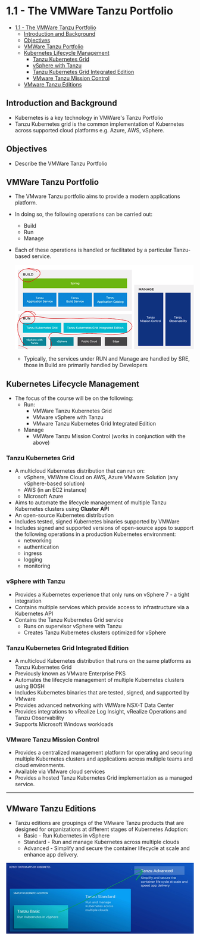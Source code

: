 # 1.1 - The VMWare Tanzu Portfolio

- [1.1 - The VMWare Tanzu Portfolio](#11---the-vmware-tanzu-portfolio)
  - [Introduction and Background](#introduction-and-background)
  - [Objectives](#objectives)
  - [VMWare Tanzu Portfolio](#vmware-tanzu-portfolio)
  - [Kubernetes Lifecycle Management](#kubernetes-lifecycle-management)
    - [Tanzu Kubernetes Grid](#tanzu-kubernetes-grid)
    - [vSphere with Tanzu](#vsphere-with-tanzu)
    - [Tanzu Kubernetes Grid Integrated Edition](#tanzu-kubernetes-grid-integrated-edition)
    - [VMware Tanzu Mission Control](#vmware-tanzu-mission-control)
  - [VMware Tanzu Editions](#vmware-tanzu-editions)

## Introduction and Background

- Kubernetes is a key technology in VMWare's Tanzu Portfolio
- Tanzu Kubernetes grid is the common implementation of Kubernetes across supported cloud platforms e.g. Azure, AWS, vSphere.

## Objectives

- Describe the VMWare Tanzu Portfolio

## VMWare Tanzu Portfolio

- The VMware Tanzu portfolio aims to provide a modern applications platform.
- In doing so, the following operations can be carried out:
  - Build
  - Run
  - Manage
- Each of these operations is handled or  facilitated by a particular Tanzu-based service.

    ![Untitled](img/tanzu-portfolio.png)

  - Typically, the services under RUN and Manage are handled by SRE, those in Build are primarily handled by Developers

## Kubernetes Lifecycle Management

- The focus of the course will be on the following:
  - Run:
    - VMWare Tanzu Kubernetes Grid
    - VMware vSphere with Tanzu
    - VMware Tanzu Kubernetes Grid Integrated Edition
  - Manage
    - VMWare Tanzu Mission Control (works in conjunction with the above)

### Tanzu Kubernetes Grid

- A multicloud Kubernetes distribution that can run on:
  - vSphere, VMWare Cloud on AWS, Azure VMware Solution (any vSphere-based solution)
  - AWS (in an EC2 instance)
  - Microsoft Azure
- Aims to automate the lifecycle management of multiple Tanzu Kubernetes clusters using **Cluster API**
- An open-source Kubernetes distribution
- Includes tested, signed Kubernetes binaries supported by VMWare
- Includes signed and supported versions of open-source apps to support the following operations in a production Kubernetes environment:
  - networking
  - authentication
  - ingress
  - logging
  - monitoring

### vSphere with Tanzu

- Provides a Kubernetes experience that only runs on vSphere 7 - a tight integration
- Contains multiple services which provide access to infrastructure via a Kubernetes API
- Contains the Tanzu Kubernetes Grid service
  - Runs on supervisor vSphere with Tanzu
  - Creates Tanzu Kubernetes clusters optimized for vSphere

### Tanzu Kubernetes Grid Integrated Edition

- A multicloud Kubernetes distribution that runs on the same platforms as Tanzu Kubernetes Grid
- Previously known as VMware Enterprise PKS
- Automates the lifecycle management of multiple Kubernetes clusters using BOSH
- Includes Kubernetes binaries that are tested, signed, and supported by VMware
- Provides advanced networking with VMWare NSX-T Data Center
- Provides integrations to vRealize Log Insight, vRealize Operations and Tanzu Observability
- Supports Microsoft Windows workloads

### VMware Tanzu Mission Control

- Provides a centralized management platform for operating and securing multiple Kubernetes clusters and applications across multiple teams and cloud environments.
- Available via VMware cloud services
- Provides a hosted Tanzu Kubernetes Grid implementation as a managed service.

---

## VMware Tanzu Editions

- Tanzu editions are groupings of the VMware Tanzu products that are designed for organizations at different stages of Kubernetes Adoption:
  - Basic - Run Kubernetes in vSphere
  - Standard - Run and manage Kubernetes across multiple clouds
  - Advanced - Simplify and secure the container lifecycle at scale and enhance app delivery.

![Untitled](img/tanzu-editions.png)
